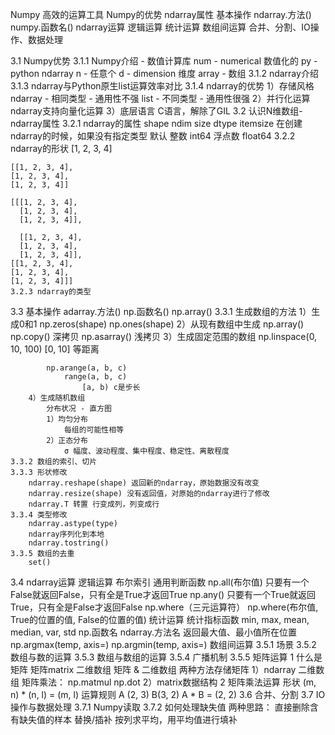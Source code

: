 Numpy 高效的运算工具
Numpy的优势
ndarray属性
基本操作
    ndarray.方法()
    numpy.函数名()
ndarray运算
    逻辑运算
    统计运算
    数组间运算
合并、分割、IO操作、数据处理

3.1 Numpy优势
    3.1.1 Numpy介绍 - 数值计算库
        num - numerical 数值化的
        py - python
        ndarray
            n - 任意个
            d - dimension 维度
            array - 数组
    3.1.2 ndarray介绍
    3.1.3 ndarray与Python原生list运算效率对比
    3.1.4 ndarray的优势
        1）存储风格
            ndarray - 相同类型 - 通用性不强
            list - 不同类型 - 通用性很强
        2）并行化运算
            ndarray支持向量化运算
        3）底层语言
            C语言，解除了GIL
3.2 认识N维数组-ndarray属性
    3.2.1 ndarray的属性
        shape
            ndim
            size
        dtype
            itemsize
        在创建ndarray的时候，如果没有指定类型
        默认
            整数 int64
            浮点数 float64
    3.2.2 ndarray的形状
    [1, 2, 3, 4]

    [[1, 2, 3, 4],
    [1, 2, 3, 4],
    [1, 2, 3, 4]]
    
    [[[1, 2, 3, 4],
      [1, 2, 3, 4],
      [1, 2, 3, 4]],
    
      [[1, 2, 3, 4],
      [1, 2, 3, 4],
      [1, 2, 3, 4]],
    [[1, 2, 3, 4],
    [1, 2, 3, 4],
    [1, 2, 3, 4]]]
    3.2.3 ndarray的类型

3.3 基本操作
    adarray.方法()
    np.函数名()
        np.array()
    3.3.1 生成数组的方法
        1）生成0和1
            np.zeros(shape)
            np.ones(shape)
        2）从现有数组中生成
            np.array() np.copy() 深拷贝
            np.asarray() 浅拷贝
        3）生成固定范围的数组
            np.linspace(0, 10, 100)
                [0, 10] 等距离

            np.arange(a, b, c)
                range(a, b, c)
                    [a, b) c是步长
        4）生成随机数组
            分布状况 - 直方图
            1）均匀分布
                每组的可能性相等
            2）正态分布
                σ 幅度、波动程度、集中程度、稳定性、离散程度
    3.3.2 数组的索引、切片
    3.3.3 形状修改
        ndarray.reshape(shape) 返回新的ndarray，原始数据没有改变
        ndarray.resize(shape) 没有返回值，对原始的ndarray进行了修改
        ndarray.T 转置 行变成列，列变成行
    3.3.4 类型修改
        ndarray.astype(type)
        ndarray序列化到本地
        ndarray.tostring()
    3.3.5 数组的去重
        set()

3.4 ndarray运算
    逻辑运算
        布尔索引
        通用判断函数
            np.all(布尔值)
                只要有一个False就返回False，只有全是True才返回True
            np.any()
                只要有一个True就返回True，只有全是False才返回False
        np.where（三元运算符）
            np.where(布尔值, True的位置的值, False的位置的值)
    统计运算
        统计指标函数
            min, max, mean, median, var, std
            np.函数名
            ndarray.方法名
        返回最大值、最小值所在位置
            np.argmax(temp, axis=)
            np.argmin(temp, axis=)
    数组间运算
        3.5.1 场景
        3.5.2 数组与数的运算
        3.5.3 数组与数组的运算
            3.5.4 广播机制
        3.5.5 矩阵运算
            1 什么是矩阵
                矩阵matrix 二维数组
                矩阵 & 二维数组
                两种方法存储矩阵
                    1）ndarray 二维数组
                        矩阵乘法：
                            np.matmul
                            np.dot
                    2）matrix数据结构
            2 矩阵乘法运算
                形状
                    (m, n) * (n, l) = (m, l)
                运算规则
                    A (2, 3) B(3, 2)
                    A * B = (2, 2)
3.6 合并、分割
3.7 IO操作与数据处理
    3.7.1 Numpy读取
    3.7.2 如何处理缺失值
        两种思路：
            直接删除含有缺失值的样本
            替换/插补
                按列求平均，用平均值进行填补